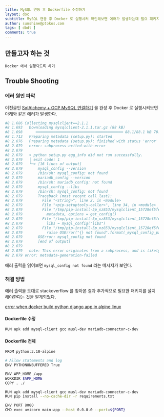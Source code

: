 ```yaml
---
title: MySQL 연동 후 Dockerfile 수정하기
layout: doc
subtitle: MySQL 연동 후 Docker 로 실행시켜 확인해보면 에러가 발생하는데 필요 패키지 설치하기 
author: sunshine@ptokos.com
tags: [ dbdt ]
comments: true
---
```


## 만들고자 하는 것
`Docker 에서 실행되도록 하기`


## Trouble Shooting
### 에러 원인 파악
이전글인 [SqlAlchemy + GCP MySQL 연결하기](/docs/dbdt/2023-05-26-gcp-mysql-connnect/) 을 완성 후 Docker 로 실행시켜보면 아래와 같은 에러가 발생한다.

```bash
#8 1.686 Collecting mysqlclient==2.1.1
#8 1.693   Downloading mysqlclient-2.1.1.tar.gz (88 kB)
#8 1.698      ━━━━━━━━━━━━━━━━━━━━━━━━━━━━━━━━━━━━━━━━ 88.1/88.1 kB 70.0 MB/s eta 0:00:00
#8 1.712   Preparing metadata (setup.py): started
#8 2.076   Preparing metadata (setup.py): finished with status 'error'
#8 2.079   error: subprocess-exited-with-error
#8 2.079   
#8 2.079   × python setup.py egg_info did not run successfully.
#8 2.079   │ exit code: 1
#8 2.079   ╰─> [16 lines of output]
#8 2.079       mysql_config --version
#8 2.079       /bin/sh: mysql_config: not found
#8 2.079       mariadb_config --version
#8 2.079       /bin/sh: mariadb_config: not found
#8 2.079       mysql_config --libs
#8 2.079       /bin/sh: mysql_config: not found
#8 2.079       Traceback (most recent call last):
#8 2.079         File "<string>", line 2, in <module>
#8 2.079         File "<pip-setuptools-caller>", line 34, in <module>
#8 2.079         File "/tmp/pip-install-5p_nz853/mysqlclient_15728ef5fe914e1781afa09dd721b927/setup.py", line 15, in <module>
#8 2.079           metadata, options = get_config()
#8 2.079         File "/tmp/pip-install-5p_nz853/mysqlclient_15728ef5fe914e1781afa09dd721b927/setup_posix.py", line 70, in get_config
#8 2.079           libs = mysql_config("libs")
#8 2.079         File "/tmp/pip-install-5p_nz853/mysqlclient_15728ef5fe914e1781afa09dd721b927/setup_posix.py", line 31, in mysql_config
#8 2.079           raise OSError("{} not found".format(_mysql_config_path))
#8 2.079       OSError: mysql_config not found
#8 2.079       [end of output]
#8 2.079   
#8 2.079   note: This error originates from a subprocess, and is likely not a problem with pip.
#8 2.079 error: metadata-generation-failed
``` 

에러 출력을 읽어보면 `mysql_config not found` 라는 메시지가 보인다. 

### 해결 방법
에러 출력을 토대로 stackoverflow 를 찾아본 결과 추가적으로 필요한 패키지를 설치해야한다는 것을 알게되었다.

[error when docker build python django app in alpine linux](https://stackoverflow.com/questions/52158937/error-when-docker-build-python-django-app-in-alpine-linux)

#### Dockerfile 수정
```bash
RUN apk add mysql-client gcc musl-dev mariadb-connector-c-dev
```

#### Dockerfile 전체
```bash
FROM python:3.10-alpine

# Allow statements and log
ENV PYTHONUNBUFFERED True

ENV APP_HOME /app
WORKDIR $APP_HOME
COPY . ./

RUN apk add mysql-client gcc musl-dev mariadb-connector-c-dev
RUN pip install --no-cache-dir -r requirements.txt

ENV PORT 8080
CMD exec uvicorn main:app --host 0.0.0.0 --port=${PORT}
```
